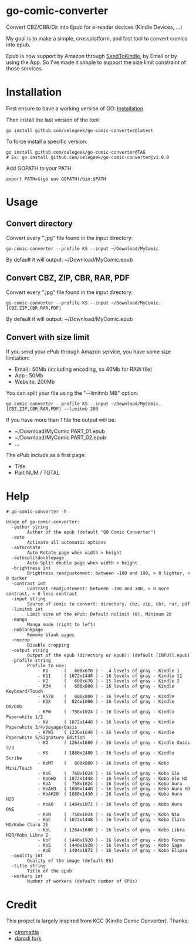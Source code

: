 # go-comic-converter

Convert CBZ/CBR/Dir into Epub for e-reader devices (Kindle Devices, ...)

My goal is to make a simple, crossplatform, and fast tool to convert comics into epub.

Epub is now support by Amazon through [SendToKindle](https://www.amazon.com/gp/sendtokindle/), by Email or by using the App. So I've made it simple to support the size limit constraint of those services.

# Installation

First ensure to have a working version of GO: [Installation](https://go.dev/doc/install)

Then install the last version of the tool:
```
go install github.com/celogeek/go-comic-converter@latest
```

To force install a specific version:
```
go install github.com/celogeek/go-comic-converter@TAG
# Ex: go install github.com/celogeek/go-comic-converter@v1.0.0
```

Add GOPATH to your PATH
```
export PATH=$(go env GOPATH)/bin:$PATH
```

# Usage

## Convert directory

Convert every ".jpg" file found in the input directory:

```
go-comic-converter --profile KS --input ~/Download/MyComic
```

By default it will output: ~/Download/MyComic.epub

## Convert CBZ, ZIP, CBR, RAR, PDF

Convert every ".jpg" file found in the input directory:

```
go-comic-converter --profile KS --input ~/Download/MyComic.[CBZ,ZIP,CBR,RAR,PDF]
```

By default it will output: ~/Download/MyComic.epub

## Convert with size limit

If you send your ePub through Amazon service, you have some size limitation:
  - Email  : 50Mb (including encoding, so 40Mb for RAW file)
  - App    : 50Mb
  - Website: 200Mb

You can split your file using the "--limitmb MB" option:

```
go-comic-converter --profile KS --input ~/Download/MyComic.[CBZ,ZIP,CBR,RAR,PDF] --limitmb 200
```

If you have more than 1 file the output will be:
  - ~/Download/MyComic PART_01.epub
  - ~/Download/MyComic PART_02.epub
  - ...

The ePub include as a first page:
  - Title
  - Part NUM / TOTAL

# Help

```
# go-comic-converter -h

Usage of go-comic-converter:
  -author string
    	Author of the epub (default "GO Comic Converter")
  -auto
    	Activate all automatic options
  -autorotate
    	Auto Rotate page when width > height
  -autosplitdoublepage
    	Auto Split double page when width > height
  -brightness int
    	Brightness readjustement: between -100 and 100, > 0 lighter, < 0 darker
  -contrast int
    	Contrast readjustement: between -100 and 100, > 0 more contrast, < 0 less contrast
  -input string
    	Source of comic to convert: directory, cbz, zip, cbr, rar, pdf
  -limitmb int
    	Limit size of the ePub: Default nolimit (0), Minimum 20
  -manga
    	Manga mode (right to left)
  -noblankpage
    	Remove blank pages
  -nocrop
    	Disable cropping
  -output string
    	Output of the epub (directory or epub): (default [INPUT].epub)
  -profile string
    	Profile to use:
    	    - K1      (   600x670 ) -  4 levels of gray - Kindle 1
    	    - K11     ( 1072x1448 ) - 16 levels of gray - Kindle 11
    	    - K2      (   600x670 ) - 15 levels of gray - Kindle 2
    	    - K34     (   600x800 ) - 16 levels of gray - Kindle Keyboard/Touch
    	    - K578    (   600x800 ) - 16 levels of gray - Kindle
    	    - KDX     (  824x1000 ) - 16 levels of gray - Kindle DX/DXG
    	    - KPW     (  758x1024 ) - 16 levels of gray - Kindle Paperwhite 1/2
    	    - KV      ( 1072x1448 ) - 16 levels of gray - Kindle Paperwhite 3/4/Voyage/Oasis
    	    - KPW5    ( 1236x1648 ) - 16 levels of gray - Kindle Paperwhite 5/Signature Edition
    	    - KO      ( 1264x1680 ) - 16 levels of gray - Kindle Oasis 2/3
    	    - KS      ( 1860x2480 ) - 16 levels of gray - Kindle Scribe
    	    - KoMT    (   600x800 ) - 16 levels of gray - Kobo Mini/Touch
    	    - KoG     (  768x1024 ) - 16 levels of gray - Kobo Glo
    	    - KoGHD   ( 1072x1448 ) - 16 levels of gray - Kobo Glo HD
    	    - KoA     (  758x1024 ) - 16 levels of gray - Kobo Aura
    	    - KoAHD   ( 1080x1440 ) - 16 levels of gray - Kobo Aura HD
    	    - KoAH2O  ( 1080x1430 ) - 16 levels of gray - Kobo Aura H2O
    	    - KoAO    ( 1404x1872 ) - 16 levels of gray - Kobo Aura ONE
    	    - KoN     (  758x1024 ) - 16 levels of gray - Kobo Nia
    	    - KoC     ( 1072x1448 ) - 16 levels of gray - Kobo Clara HD/Kobo Clara 2E
    	    - KoL     ( 1264x1680 ) - 16 levels of gray - Kobo Libra H2O/Kobo Libra 2
    	    - KoF     ( 1440x1920 ) - 16 levels of gray - Kobo Forma
    	    - KoS     ( 1440x1920 ) - 16 levels of gray - Kobo Sage
    	    - KoE     ( 1404x1872 ) - 16 levels of gray - Kobo Elipsa
  -quality int
    	Quality of the image (default 85)
  -title string
    	Title of the epub
  -workers int
    	Number of workers (default number of CPUs)
```

# Credit

This project is largely inspired from KCC (Kindle Comic Converter). Thanks:
 - [ciromattia](https://github.com/ciromattia/kcc)
 - [darodi fork](https://github.com/darodi/kcc)

